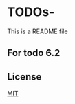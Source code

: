 # TODOs-

This is a README file

## For todo 6.2
## License
[MIT](https://github.com/LouisBres/TODOs-/blob/alpha/LICENSE.txt)
